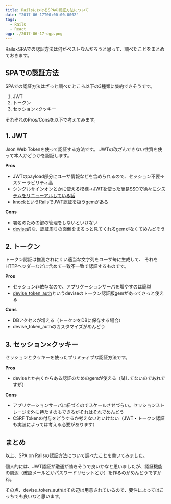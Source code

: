 ```yaml
---
title: RailsにおけるSPAの認証方法について
date: "2017-06-17T00:00:00.000Z"
tags:
  - Rails
  - React
ogp: ./2017-06-17-ogp.png
---
```


Rails×SPAでの認証方法は何がベストなんだろうと思って、調べたことをまとめておきます。

## **SPAでの認証方法**

SPAでの認証方法はざっと調べたところ以下の3種類に集約できそうです。

1. JWT
2. トークン
3. セッション×クッキー

それぞれのPros/Consを以下で考えてみます。

## **1. JWT**

Json Web Tokenを使って認証する方法です。
JWTの改ざんできない性質を使って本人かどうかを認証します。

**Pros**

- JWTのpayload部分にユーザ情報などを含められるので、セッション不要→スケーラビリティ高
- シングルサインオンとかに使える模様→[JWTを使った簡易SSOで徐々にシステムをリニューアルしている話](https://www.slideshare.net/TsuchiKazu/jwt-ssopepabotech)
- [knock](https://github.com/nsarno/knock)というRailsでJWT認証を扱うgemがある

**Cons**

- 署名のための鍵の管理をしないといけない
- [devise](https://github.com/plataformatec/devise)的な、認証周りの面倒をまるっと見てくれるgemがなくてめんどそう

## **2. トークン**

トークン認証は推測されにくい適当な文字列をユーザ毎に生成して、
それをHTTPヘッダーなどに含めて一致不一致で認証するものです。

**Pros**

- セッション非依存なので、アプリケーションサーバを増やすのは簡単
- [devise_token_auth](https://github.com/lynndylanhurley/devise_token_auth)というdeviseのトークン認証版gemがあってさっと使える

**Cons**

- DBアクセスが増える（トークンをDBに保存する場合）
- devise_token_authのカスタマイズがめんどう

## **3. セッション×クッキー**

セッションとクッキーを使ったプリミティブな認証方法です。

**Pros**

- deviseとか古くからある認証のためのgemが使える（試してないのであれですが）

**Cons**

- アプリケーションサーバに紐づくのでスケールさせづらい。セッションストレージを外に持たすのもできるがそれはそれでめんどう
- CSRF Tokenの付与をどうするか考えないといけない（JWT・トークン認証も実装によっては考える必要があります）

## **まとめ**

以上、SPA on Railsの認証方法について調べたことを書いてみました。

個人的には、JWT認証が融通が効きそうで良いかなと思いましたが、認証機能の周辺（確認メールとかパスワードリセットとか）を作るのがめんどうですかね。

その点、devise_token_authはその辺は用意されているので、要件によってはこっちでも良いなと思います。
